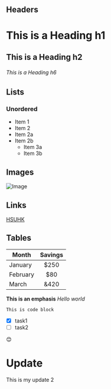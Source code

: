 ## Headers

# This is a Heading h1
## This is a Heading h2
###### This is a Heading h6

## Lists

### Unordered

* Item 1
* Item 2
* Item 2a
* Item 2b
    * Item 3a
    * Item 3b

## Images

![Image](https://upload.wikimedia.org/wikipedia/en/1/11/HSUHK_logo.svg )

## Links

 [HSUHK](https://www.hsu.edu.hk/en/)

## Tables

| Month  | Savings |
| ------ |:-------:|
| January      | $250     |
| February     | $80      |
| March        | &420     |

**This is an emphasis**
*Hello world*

```
This is code block
```
 - [x] task1
 - [ ] task2

:blush:

# Update
This is my update
2
